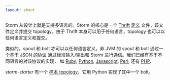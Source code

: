 ```yaml
---
layout: about
---
```


Storm 从设计上就是支持多语言的。Storm 的核心是一个 [Thrift](http://thrift.apache.org/) [定义](https://github.com/apache/incubator-storm/blob/master/storm-core/src/storm.thrift) 文件，该文件定义并提交 topology。由于 Thrift 本身可以用于任何语言，topology 也可以以任何语言定义和提交。

类似的，spout 和 bolt 亦可以以任何语言定义。非 JVM 的 spout 和 bolt 通过一个[基于 JSON 的协议](/documentation/Multilang-protocol.html) 通过标准输入/输出和 Storm 进行通信。我们已经有基于不同语言的对该协议的实现， 如 [Ruby](https://github.com/apache/incubator-storm/blob/master/storm-core/src/multilang/rb/storm.rb), [Python](https://github.com/apache/incubator-storm/blob/master/storm-core/src/multilang/py/storm.py), [Javascript](https://github.com/Lazyshot/storm-node), [Perl](https://github.com/gphat/io-storm), 还有 [PHP](https://github.com/lazyshot/storm-php).

*storm-starter* 有一个 [样本 topology](https://github.com/nathanmarz/storm-starter/blob/master/src/jvm/storm/starter/WordCountTopology.java)，它用 Python 实现了其中一个 bolt。
